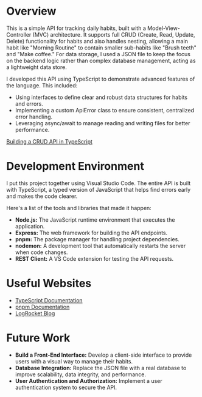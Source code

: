 # Overview

This is a simple API for tracking daily habits, built with a Model-View-Controller (MVC) architecture. It supports full CRUD (Create, Read, Update, Delete) functionality for habits and also handles nesting, allowing a main habit like "Morning Routine" to contain smaller sub-habits like "Brush teeth" and "Make coffee." For data storage, I used a JSON file to keep the focus on the backend logic rather than complex database management, acting as a lightweight data store.


I developed this API using TypeScript to demonstrate advanced features of the language. This included:

* Using interfaces to define clear and robust data structures for habits and errors.
* Implementing a custom ApiError class to ensure consistent, centralized error handling.
* Leveraging async/await to manage reading and writing files for better performance.

[Building a CRUD API in TypeScript](https://youtu.be/VHEUDZCKXdM)

# Development Environment

I put this project together using Visual Studio Code. The entire API is built with TypeScript, a typed version of JavaScript that helps find errors early and makes the code clearer.

Here's a list of the tools and libraries that made it happen:

* **Node.js:** The JavaScript runtime environment that executes the application.
* **Express:** The web framework for building the API endpoints.
* **pnpm:** The package manager for handling project dependencies.
* **nodemon:** A development tool that automatically restarts the server when code changes.
* **REST Client:** A VS Code extension for testing the API requests.

# Useful Websites

- [TypeScript Documentation](https://www.typescriptlang.org/docs/)
- [pnpm Documentation](https://pnpm.io/)
- [LogRocket Blog](https://blog.logrocket.com/express-typescript-node)

# Future Work

- **Build a Front-End Interface:** Develop a client-side interface to provide users with a visual way to manage their habits.
- **Database Integration:** Replace the JSON file with a real database to improve scalability, data integrity, and performance.
- **User Authentication and Authorization:** Implement a user authentication system to secure the API.